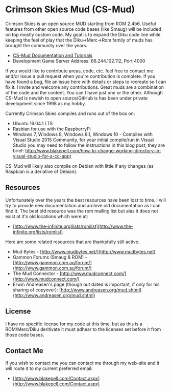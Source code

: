 Crimson Skies Mud (CS-Mud)
==========================

Crimson Skies is an open source MUD starting from ROM 2.4b6.  Useful features from other open source code bases
(like Smaug) will be included on top mostly custom code.  My goal is to expand the Diku code line while
keeping the feel of play that the Diku->Merc->Rom family of muds has brought the community over the years.

  - [CS-Mud Documentation and Tutorials](./doc/index.md)
  - Development Game Server Address:  66.244.102.112, Port 4000

If you would like to contribute areas, code, etc. feel free to contact me and/or issue a pull request when you're
contribution is complete.  If you have found a bug, file an issue here with details or steps to recreate so I can 
fix it.  I invite and welcome any contributions.  Great muds are a combination of the code and the content.  You
can't have just one or the other.  Although CS-Mud is newish to open source/GitHub is has been under private
development since 1998 as my hobby.

Currently Crimson Skies compiles and runs out of the box on:

  - Ubuntu 16.04.1 LTS
  - Rasbian for use with the RaspberryPi
  - Windows 7, Windows 8, Windows 8.1, Windows 10 - Compiles with Visual Studio 2015 Community, for your initial 
    compile/run in Visual Studio you may need to follow the instructions in this blog post, 
    they are brief: [http://www.blakepell.com/how-to-change-working-directory-in-visual-studio-for-a-cc-app)](http://www.blakepell.com/how-to-change-working-directory-in-visual-studio-for-a-cc-app)

CS-Mud will likely also compile on Debian with little if any changes (as Raspbian is a deriative of Debian).

## Resources

Unfortunately over the years the best resources have been lost to time.  I will try to
provide new documentation and archive old documentation as I can find it.  The best 
old resource was the rom mailing list but alas it does not exist at it's old locations
which were at:

  - [http://www.the-infinite.org/lists/romlist](http://www.the-infinite.org/lists/romlist)

Here are some related resources that are thanksfully still active.

  - Mud Bytes - [http://www.mudbytes.net/](http://www.mudbytes.net)
  - Gammon Forums (Smaug & ROM) - [http://www.gammon.com.au/forum/](http://www.gammon.com.au/forum/)
  - The Mud Connector - [http://www.mudconnect.com/](http://www.mudconnect.com/)
  - Erwin Andreasen's page (though out dated is important, if only for his sharing of copyover): [http://www.andreasen.org/mud.shtml](http://www.andreasen.org/mud.shtml)

## License 

I have no specific license for my code at this time, but as this is a ROM/Merc/Diku deritivate it must 
adhear to the licenses set before it from those code bases.  

## Contact Me

If you wish to contact me you can contact me through my web-site and it will route it to
my current preferred email:

 - [http://www.blakepell.com/Contact.aspx](http://www.blakepell.com/Contact.aspx)
